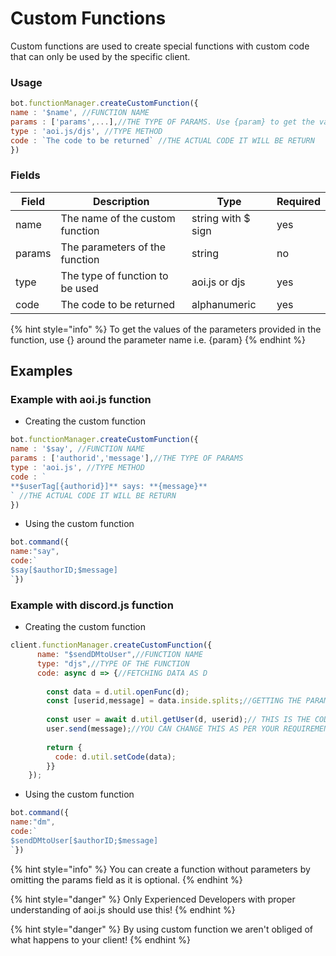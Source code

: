 # Custom Functions

Custom functions are used to create special functions with custom code that can only be used by the specific client.

### Usage

```javascript
bot.functionManager.createCustomFunction({
name : '$name', //FUNCTION NAME 
params : ['params',...],//THE TYPE OF PARAMS. Use {param} to get the values of the parameters.
type : 'aoi.js/djs', //TYPE METHOD
code : `The code to be returned` //THE ACTUAL CODE IT WILL BE RETURN
})
```

### Fields

| Field  | Description                     | Type               | Required |
| ------ | ------------------------------- | ------------------ | -------- |
| name   | The name of the custom function | string with $ sign | yes      |
| params | The parameters of the function  | string             | no       |
| type   | The type of function to be used | aoi.js or djs      | yes      |
| code   | The code to be returned         | alphanumeric       | yes      |

{% hint style="info" %}
To get the values of the parameters provided in the function, use {} around the parameter name i.e. {param}
{% endhint %}

## Examples

### Example with aoi.js function

* Creating the custom function

```javascript
bot.functionManager.createCustomFunction({
name : '$say', //FUNCTION NAME 
params : ['authorid','message'],//THE TYPE OF PARAMS
type : 'aoi.js', //TYPE METHOD
code : ` 
**$userTag[{authorid}]** says: **{message}**
` //THE ACTUAL CODE IT WILL BE RETURN
})
```

* Using the custom function

```javascript
bot.command({
name:"say",
code:`
$say[$authorID;$message]
`})
```

### Example with discord.js function

* Creating the custom function

```javascript
client.functionManager.createCustomFunction({
      name: "$sendDMtoUser",//FUNCTION NAME
      type: "djs",//TYPE OF THE FUNCTION
      code: async d => {//FETCHING DATA AS D
        
        const data = d.util.openFunc(d);
        const [userid,message] = data.inside.splits;//GETTING THE PARAMETERS
        
        const user = await d.util.getUser(d, userid);// THIS IS THE CODE INSIDE
        user.send(message);//YOU CAN CHANGE THIS AS PER YOUR REQUIREMENTS
        
        return {
          code: d.util.setCode(data);
        }}
    });
```

* Using the custom function

```javascript
bot.command({
name:"dm",
code:`
$sendDMtoUser[$authorID;$message]
`})
```

{% hint style="info" %}
You can create a function without parameters by omitting the params field as it is optional.
{% endhint %}

{% hint style="danger" %}
Only Experienced Developers with proper understanding of aoi.js should use this!
{% endhint %}

{% hint style="danger" %}
By using custom function we aren't obliged of what happens to your client!
{% endhint %}
